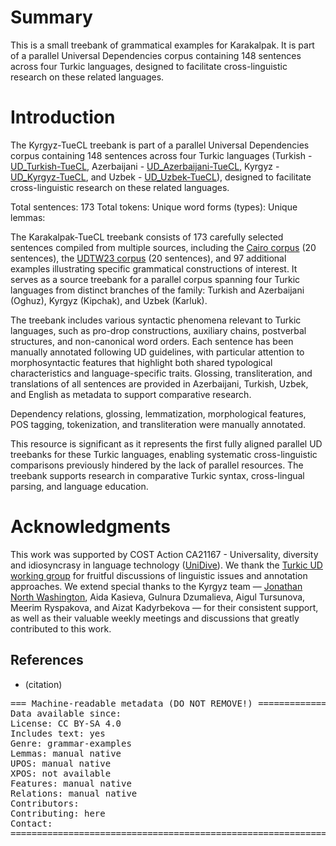 # Summary

This is a small treebank of grammatical examples for Karakalpak.
It is part of a parallel Universal Dependencies corpus containing 148 sentences across four Turkic languages, designed to facilitate cross-linguistic research on these related languages.

# Introduction

The Kyrgyz-TueCL treebank is part of a parallel Universal Dependencies corpus containing 148 sentences across four Turkic languages (Turkish - [UD_Turkish-TueCL](https://github.com/UniversalDependencies/UD_Turkish-TueCL/tree/dev), Azerbaijani - [UD_Azerbaijani-TueCL](https://github.com/UniversalDependencies/UD_Azerbaijani-TueCL/tree/dev), Kyrgyz -  [UD_Kyrgyz-TueCL](https://github.com/UniversalDependencies/UD_Kyrgyz-TueCL/tree/dev), and Uzbek - [UD_Uzbek-TueCL](https://github.com/UniversalDependencies/UD_Uzbek-TueCL/tree/dev)), designed to facilitate cross-linguistic research on these related languages.

Total sentences: 173
Total tokens: 
Unique word forms (types): 
Unique lemmas: 

The Karakalpak-TueCL treebank consists of 173 carefully selected sentences compiled from multiple sources, including the [Cairo corpus](https://github.com/UniversalDependencies/cairo) (20 sentences), the [UDTW23 corpus](https://github.com/ud-turkic/udtw23) (20 sentences), and 97 additional examples illustrating specific grammatical constructions of interest. It serves as a source treebank for a parallel corpus spanning four Turkic languages from distinct branches of the family: Turkish and Azerbaijani (Oghuz), Kyrgyz (Kipchak), and Uzbek (Karluk).

The treebank includes various syntactic phenomena relevant to Turkic languages, such as pro-drop constructions, auxiliary chains, postverbal structures, and non-canonical word orders. Each sentence has been manually annotated following UD guidelines, with particular attention to morphosyntactic features that highlight both shared typological characteristics and language-specific traits.
Glossing, transliteration, and translations of all sentences are provided in Azerbaijani, Turkish, Uzbek, and English as metadata to support comparative research.

Dependency relations, glossing, lemmatization, morphological features, POS tagging, tokenization, and transliteration were manually annotated.

This resource is significant as it represents the first fully aligned parallel UD treebanks for these Turkic languages, enabling systematic cross-linguistic comparisons previously hindered by the lack of parallel resources. The treebank supports research in comparative Turkic syntax, cross-lingual parsing, and language education.

# Acknowledgments

This work was supported by COST Action CA21167 - Universality, diversity and idiosyncrasy in language technology ([UniDive](https://unidive.lisn.upsaclay.fr/)). We thank the [Turkic UD working group](https://github.com/ud-turkic) for fruitful discussions of linguistic issues and annotation approaches.
We extend special thanks to the Kyrgyz team — [Jonathan North Washington](https://github.com/jonorthwash), Aida Kasieva, Gulnura Dzumalieva, Aigul Tursunova, Meerim Ryspakova, and Aizat Kadyrbekova — for their consistent support, as well as their valuable weekly meetings and discussions that greatly contributed to this work.

## References

* (citation)




<pre>
=== Machine-readable metadata (DO NOT REMOVE!) ================================
Data available since: 
License: CC BY-SA 4.0
Includes text: yes
Genre: grammar-examples
Lemmas: manual native
UPOS: manual native
XPOS: not available
Features: manual native
Relations: manual native
Contributors: 
Contributing: here
Contact:
===============================================================================
</pre>
